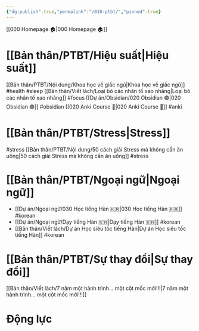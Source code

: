 ```yaml
---
{"dg-publish":true,"permalink":"/010-ptbt/","pinned":true}
---
```



[[000 Homepage 🏠\|000 Homepage 🏠]]

# [[Bản thân/PTBT/Hiệu suất\|Hiệu suất]] 
[[Bản thân/PTBT/Nội dung/Khoa học về giấc ngủ\|Khoa học về giấc ngủ]] #health #sleep 
[[Bản thân/Viết lách/Loại bỏ các nhân tố xao nhãng\|Loại bỏ các nhân tố xao nhãng]] #focus 
[[Dự án/Obsidian/020 Obsidian 🟣\|020 Obsidian 🟣]] #obsidian 
[[020 Anki Course 🌟\|020 Anki Course 🌟]] #anki 

# [[Bản thân/PTBT/Stress\|Stress]]
#stress
[[Bản thân/PTBT/Nội dung/50 cách giải Stress mà không cần ăn uống\|50 cách giải Stress mà không cần ăn uống]] #stress 

# [[Bản thân/PTBT/Ngoại ngữ\|Ngoại ngữ]]
- [[Dự án/Ngoại ngữ/030 Học tiếng Hàn 🇰🇷\|030 Học tiếng Hàn 🇰🇷]] #korean
- [[Dự án/Ngoại ngữ/Dạy tiếng Hàn 🇰🇷\|Dạy tiếng Hàn 🇰🇷]] #korean
- [[Bản thân/Viết lách/Dự án Học siêu tốc tiếng Hàn\|Dự án Học siêu tốc tiếng Hàn]] #korean

# [[Bản thân/PTBT/Sự thay đổi\|Sự thay đổi]]

[[Bản thân/Viết lách/7 năm một hành trình... một cột mốc mới!!!\|7 năm một hành trình... một cột mốc mới!!!]]

# Động lực
